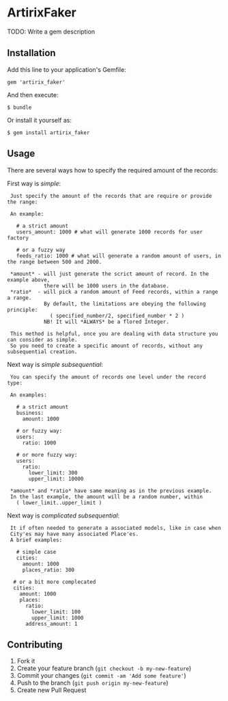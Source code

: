 # ArtirixFaker

TODO: Write a gem description

## Installation

Add this line to your application's Gemfile:

    gem 'artirix_faker'

And then execute:

    $ bundle

Or install it yourself as:

    $ gem install artirix_faker

## Usage


 There are several ways how to specify the required amount of the records:

   First way is *simple*:

     Just specify the amount of the records that are require or provide the range:

     An example:

       # a strict amount
       users_amount: 1000 # what will generate 1000 records for user factory

       # or a fuzzy way
       feeds_ratio: 1000 # what will generate a random amount of users, in the range between 500 and 2000.

     *amount* - will just generate the scrict amount of record. In the example above,
                there will be 1000 users in the database.
     *ratio*  - will pick a random amount of Feed records, within a range a range.
                By default, the limitations are obeying the following principle:
                  ( specified_number/2, specified_number * 2 )
                NB! It will *ALWAYS* be a flored Integer.

     This method is helpful, once you are dealing with data structure you can consider as simple.
     So you need to create a specific amount of records, without any subsequential creation.

   Next way is *simple subsequential*:

     You can specify the amount of records one level under the record type:

     An examples:

       # a strict amount
       business:
         amount: 1000

       # or fuzzy way:
       users:
         ratio: 1000

       # or more fuzzy way:
       users:
         ratio:
           lower_limit: 300
           upper_limit: 10000

     *amount* and *ratio* have same meaning as in the previous example.
     In the last example, the amount will be a random number, within
       ( lower_limit..upper_limit )

   Next way is *complicated subsequential*:

     It if often needed to generate a associated models, like in case when
     City'es may have many associated Place'es.
     A brief examples:

       # simple case
       cities:
         amount: 1000
         places_ratio: 300

      # or a bit more complecated
      cities:
        amount: 1000
        places:
          ratio:
            lower_limit: 100
            upper_limit: 1000
          address_amount: 1


## Contributing

1. Fork it
2. Create your feature branch (`git checkout -b my-new-feature`)
3. Commit your changes (`git commit -am 'Add some feature'`)
4. Push to the branch (`git push origin my-new-feature`)
5. Create new Pull Request
